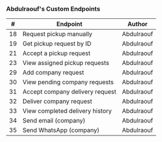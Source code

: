 ### Abdulraouf's Custom Endpoints

| #  | Endpoint                             | Author      |
|----|--------------------------------------|-------------|
| 18 | Request pickup manually              | Abdulraouf  |
| 19 | Get pickup request by ID             | Abdulraouf  |
| 21 | Accept a pickup request              | Abdulraouf  |
| 23 | View assigned pickup requests        | Abdulraouf  |
| 29 | Add company request                  | Abdulraouf  |
| 30 | View pending company requests        | Abdulraouf  |
| 31 | Accept company delivery request      | Abdulraouf  |
| 32 | Deliver company request              | Abdulraouf  |
| 33 | View completed delivery history      | Abdulraouf  |
| 34 | Send email (company)                 | Abdulraouf  |
| 35 | Send WhatsApp (company)              | Abdulraouf  |
